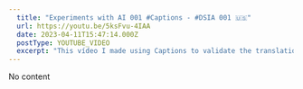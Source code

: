 ```yaml
---
  title: "Experiments with AI 001 #Captions - #DSIA 001 🇺🇸"
  url: https://youtu.be/5ksFvu-4IAA
  date: 2023-04-11T15:47:14.000Z
  postType: YOUTUBE_VIDEO
  excerpt: "This vídeo I made using Captions to validate the translation and subtitles"
---
```

  
  No content
  
